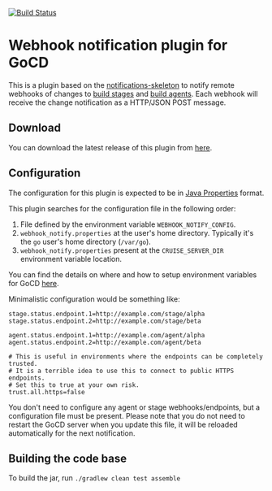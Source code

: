 [![Build Status](https://travis-ci.org/digitalocean/gocd-webhook-notification-plugin.svg?branch=master)](https://travis-ci.org/digitalocean/gocd-webhook-notification-plugin)

# Webhook notification plugin for GoCD

This is a plugin based on the [notifications-skeleton](https://github.com/gocd-contrib/notification-skeleton-plugin) to notify remote webhooks of changes to [build stages](https://plugin-api.gocd.org/19.8.0/notifications/#stage-status-changed) and [build agents](https://plugin-api.gocd.org/19.8.0/notifications/#agent-status-changed). Each webhook will receive the change notification as a HTTP/JSON POST message.

## Download

You can download the latest release of this plugin from [here](https://github.com/digitalocean/gocd-webhook-notification-plugin/releases).

## Configuration

The configuration for this plugin is expected to be in [Java Properties](https://docs.oracle.com/javase/7/docs/api/java/util/Properties.html) format.

This plugin searches for the configuration file in the following order:

1. File defined by the environment variable `WEBHOOK_NOTIFY_CONFIG`.
2. `webhook_notify.properties` at the user's home directory. Typically it's the `go` user's home directory (`/var/go`).
3. `webhook_notify.properties` present at the `CRUISE_SERVER_DIR` environment variable location.

You can find the details on where and how to setup environment variables for GoCD [here](https://docs.gocd.org/current/installation/install/server/linux.html#location-of-gocd-server-files).

Minimalistic configuration would be something like:

```properties
stage.status.endpoint.1=http://example.com/stage/alpha
stage.status.endpoint.2=http://example.com/stage/beta

agent.status.endpoint.1=http://example.com/agent/alpha
agent.status.endpoint.2=http://example.com/agent/beta

# This is useful in environments where the endpoints can be completely trusted.
# It is a terrible idea to use this to connect to public HTTPS endpoints.
# Set this to true at your own risk.
trust.all.https=false
```

You don't need to configure any agent or stage webhooks/endpoints, but a configuration file must be present. Please note that you do not need to restart the GoCD server when you update this file, it will be reloaded automatically for the next notification.

## Building the code base

To build the jar, run `./gradlew clean test assemble`

